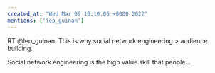 ```yaml
---
created_at: "Wed Mar 09 10:10:06 +0000 2022"
mentions: ['leo_guinan']
---
```


RT @leo_guinan: This is why social network engineering &gt; audience building.

Social network engineering is the high value skill that people…